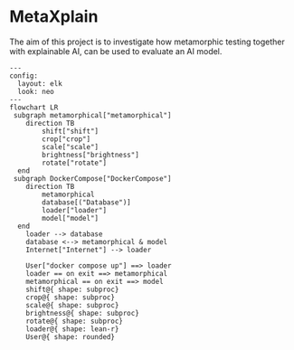 # MetaXplain
The aim of this project is to investigate how metamorphic testing together with explainable AI, can be used to evaluate an AI model.
```mermaid
---
config:
  layout: elk
  look: neo
---
flowchart LR
 subgraph metamorphical["metamorphical"]
    direction TB
        shift["shift"]
        crop["crop"]
        scale["scale"]
        brightness["brightness"]
        rotate["rotate"]
  end
 subgraph DockerCompose["DockerCompose"]
    direction TB
        metamorphical
        database[("Database")]
        loader["loader"]
        model["model"]
  end
    loader --> database
    database <--> metamorphical & model
    Internet["Internet"] --> loader

    User["docker compose up"] ==> loader 
    loader == on exit ==> metamorphical
    metamorphical == on exit ==> model
    shift@{ shape: subproc}
    crop@{ shape: subproc}
    scale@{ shape: subproc}
    brightness@{ shape: subproc}
    rotate@{ shape: subproc}
    loader@{ shape: lean-r}
    User@{ shape: rounded}
```
